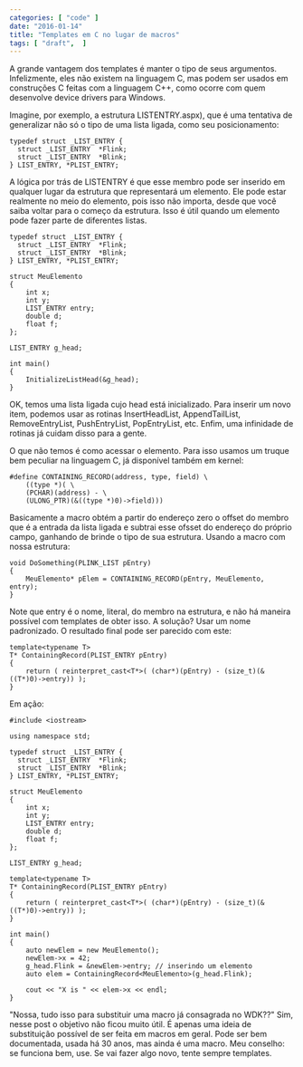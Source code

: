 ```yaml
---
categories: [ "code" ]
date: "2016-01-14"
title: "Templates em C no lugar de macros"
tags: [ "draft",  ]
---
```

A grande vantagem dos templates é manter o tipo de seus argumentos. Infelizmente, eles não existem na linguagem C, mas podem ser usados em construções C feitas com a linguagem C++, como ocorre com quem desenvolve device drivers para Windows.

Imagine, por exemplo, a estrutura LISTENTRY.aspx), que é uma tentativa de generalizar não só o tipo de uma lista ligada, como seu posicionamento:

    typedef struct _LIST_ENTRY {
      struct _LIST_ENTRY  *Flink;
      struct _LIST_ENTRY  *Blink;
    } LIST_ENTRY, *PLIST_ENTRY;

A lógica por trás de LISTENTRY é que esse membro pode ser inserido em qualquer lugar da estrutura que representará um elemento. Ele pode estar realmente no meio do elemento, pois isso não importa, desde que você saiba voltar para o começo da estrutura. Isso é útil quando um elemento pode fazer parte de diferentes listas.

    typedef struct _LIST_ENTRY {
      struct _LIST_ENTRY  *Flink;
      struct _LIST_ENTRY  *Blink;
    } LIST_ENTRY, *PLIST_ENTRY;
    
    struct MeuElemento
    {
    	int x;
    	int y;
    	LIST_ENTRY entry;
    	double d;
    	float f;
    };
    
    LIST_ENTRY g_head;
    
    int main()
    {
    	InitializeListHead(&g_head);
    }

OK, temos uma lista ligada cujo head está inicializado. Para inserir um novo item, podemos usar as rotinas InsertHeadList, AppendTailList, RemoveEntryList, PushEntryList, PopEntryList, etc. Enfim, uma infinidade de rotinas já cuidam disso para a gente.

O que não temos é como acessar o elemento. Para isso usamos um truque bem peculiar na linguagem C, já disponível também em kernel:

    #define CONTAINING_RECORD(address, type, field) \
        ((type *)( \
        (PCHAR)(address) - \
        (ULONG_PTR)(&((type *)0)->field)))

Basicamente a macro obtém a partir do endereço zero o offset do membro que é a entrada da lista ligada e subtrai esse ofsset do endereço do próprio campo, ganhando de brinde o tipo de sua estrutura. Usando a macro com nossa estrutura:

    void DoSomething(PLINK_LIST pEntry)
    {
    	MeuElemento* pElem = CONTAINING_RECORD(pEntry, MeuElemento, entry);
    }


Note que entry é o nome, literal, do membro na estrutura, e não há maneira possível com templates de obter isso. A solução? Usar um nome padronizado. O resultado final pode ser parecido com este:

    template<typename T>
    T* ContainingRecord(PLIST_ENTRY pEntry)
    {
        return ( reinterpret_cast<T*>( (char*)(pEntry) - (size_t)(&((T*)0)->entry)) );
    }

Em ação:

    #include <iostream>
    
    using namespace std;
    
    typedef struct _LIST_ENTRY {
      struct _LIST_ENTRY  *Flink;
      struct _LIST_ENTRY  *Blink;
    } LIST_ENTRY, *PLIST_ENTRY;
    
    struct MeuElemento
    {
    	int x;
    	int y;
    	LIST_ENTRY entry;
    	double d;
    	float f;
    };
    
    LIST_ENTRY g_head;
    
    template<typename T>
    T* ContainingRecord(PLIST_ENTRY pEntry)
    {
        return ( reinterpret_cast<T*>( (char*)(pEntry) - (size_t)(&((T*)0)->entry)) );
    }
    
    int main()
    {
        auto newElem = new MeuElemento();
        newElem->x = 42;
        g_head.Flink = &newElem->entry; // inserindo um elemento
        auto elem = ContainingRecord<MeuElemento>(g_head.Flink);
    
        cout << "X is " << elem->x << endl;
    }

"Nossa, tudo isso para substituir uma macro já consagrada no WDK??" Sim, nesse post o objetivo não ficou muito útil. É apenas uma ideia de substituição possível de ser feita em macros em geral. Pode ser bem documentada, usada há 30 anos, mas ainda é uma macro. Meu conselho: se funciona bem, use. Se vai fazer algo novo, tente sempre templates.
